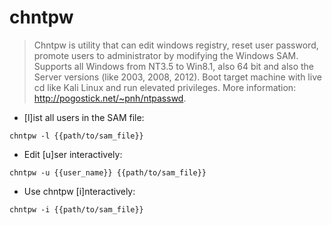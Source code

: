# chntpw

> Chntpw is utility that can edit windows registry, reset user password, promote users to administrator by modifying the Windows SAM.
> Supports all Windows from NT3.5 to Win8.1, also 64 bit and also the Server versions (like 2003, 2008, 2012).
> Boot target machine with live cd like Kali Linux and run elevated privileges. More information: <http://pogostick.net/~pnh/ntpasswd>.

- [l]ist all users in the SAM file:

`chntpw -l {{path/to/sam_file}}`

- Edit [u]ser interactively:

`chntpw -u {{user_name}} {{path/to/sam_file}}`

- Use chntpw [i]nteractively:

`chntpw -i {{path/to/sam_file}}`
